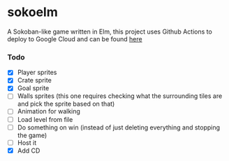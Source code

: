 # sokoelm
A Sokoban-like game written in Elm, this project uses Github Actions to deploy to Google Cloud and can be found [here](https://storage.googleapis.com/portfolio-6543/index.html)

### Todo
- [x] Player sprites
- [x] Crate sprite
- [x] Goal sprite
- [ ] Walls sprites (this one requires checking what the surrounding tiles are and pick the sprite based on that)
- [ ] Animation for walking
- [ ] Load level from file
- [ ] Do something on win (instead of just deleting everything and stopping the game)
- [ ] Host it
- [x] Add CD
